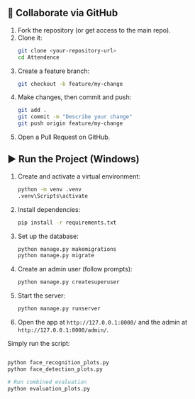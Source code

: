 

## 👥 Collaborate via GitHub
1. Fork the repository (or get access to the main repo).
2. Clone it:
   ```bash
   git clone <your-repository-url>
   cd Attendence
   ```
3. Create a feature branch:
   ```bash
   git checkout -b feature/my-change
   ```
4. Make changes, then commit and push:
   ```bash
   git add .
   git commit -m "Describe your change"
   git push origin feature/my-change
   ```
5. Open a Pull Request on GitHub.

## ▶️ Run the Project (Windows)
1. Create and activate a virtual environment:
   ```bash
   python -m venv .venv
   .venv\Scripts\activate
   ```
2. Install dependencies:
   ```bash
   pip install -r requirements.txt
   ```
3. Set up the database:
   ```bash
   python manage.py makemigrations
   python manage.py migrate
   ```
4. Create an admin user (follow prompts):
   ```bash
   python manage.py createsuperuser
   ```
5. Start the server:
   ```bash
   python manage.py runserver
   ```
6. Open the app at `http://127.0.0.1:8000/` and the admin at `http://127.0.0.1:8000/admin/`.



Simply run the script:
```bash

python face_recognition_plots.py
python face_detection_plots.py

# Run combined evaluation
python evaluation_plots.py

```
